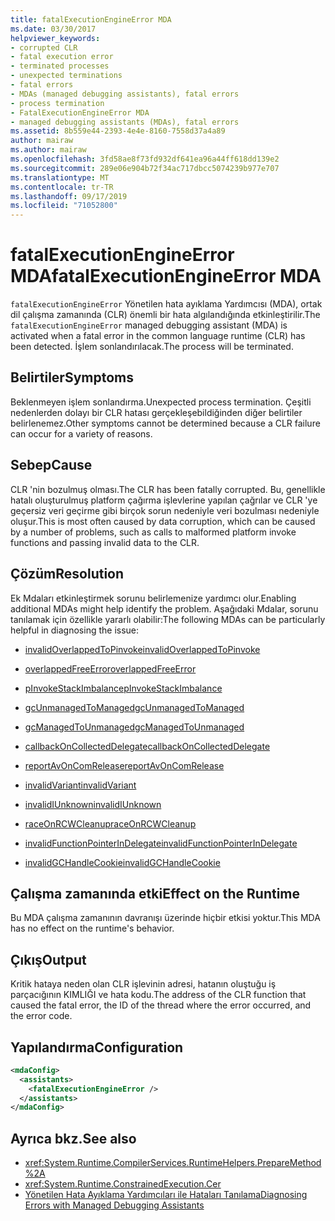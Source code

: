 ```yaml
---
title: fatalExecutionEngineError MDA
ms.date: 03/30/2017
helpviewer_keywords:
- corrupted CLR
- fatal execution error
- terminated processes
- unexpected terminations
- fatal errors
- MDAs (managed debugging assistants), fatal errors
- process termination
- FatalExecutionEngineError MDA
- managed debugging assistants (MDAs), fatal errors
ms.assetid: 8b559e44-2393-4e4e-8160-7558d37a4a89
author: mairaw
ms.author: mairaw
ms.openlocfilehash: 3fd58ae8f73fd932df641ea96a44ff618dd139e2
ms.sourcegitcommit: 289e06e904b72f34ac717dbcc5074239b977e707
ms.translationtype: MT
ms.contentlocale: tr-TR
ms.lasthandoff: 09/17/2019
ms.locfileid: "71052800"
---
```

# <a name="fatalexecutionengineerror-mda"></a><span data-ttu-id="16562-102">fatalExecutionEngineError MDA</span><span class="sxs-lookup"><span data-stu-id="16562-102">fatalExecutionEngineError MDA</span></span>
<span data-ttu-id="16562-103">`fatalExecutionEngineError` Yönetilen hata ayıklama Yardımcısı (MDA), ortak dil çalışma zamanında (CLR) önemli bir hata algılandığında etkinleştirilir.</span><span class="sxs-lookup"><span data-stu-id="16562-103">The `fatalExecutionEngineError` managed debugging assistant (MDA) is activated when a fatal error in the common language runtime (CLR) has been detected.</span></span> <span data-ttu-id="16562-104">İşlem sonlandırılacak.</span><span class="sxs-lookup"><span data-stu-id="16562-104">The process will be terminated.</span></span>  
  
## <a name="symptoms"></a><span data-ttu-id="16562-105">Belirtiler</span><span class="sxs-lookup"><span data-stu-id="16562-105">Symptoms</span></span>  
 <span data-ttu-id="16562-106">Beklenmeyen işlem sonlandırma.</span><span class="sxs-lookup"><span data-stu-id="16562-106">Unexpected process termination.</span></span> <span data-ttu-id="16562-107">Çeşitli nedenlerden dolayı bir CLR hatası gerçekleşebildiğinden diğer belirtiler belirlenemez.</span><span class="sxs-lookup"><span data-stu-id="16562-107">Other symptoms cannot be determined because a CLR failure can occur for a variety of reasons.</span></span>  
  
## <a name="cause"></a><span data-ttu-id="16562-108">Sebep</span><span class="sxs-lookup"><span data-stu-id="16562-108">Cause</span></span>  
 <span data-ttu-id="16562-109">CLR 'nin bozulmuş olması.</span><span class="sxs-lookup"><span data-stu-id="16562-109">The CLR has been fatally corrupted.</span></span> <span data-ttu-id="16562-110">Bu, genellikle hatalı oluşturulmuş platform çağırma işlevlerine yapılan çağrılar ve CLR 'ye geçersiz veri geçirme gibi birçok sorun nedeniyle veri bozulması nedeniyle oluşur.</span><span class="sxs-lookup"><span data-stu-id="16562-110">This is most often caused by data corruption, which can be caused by a number of problems, such as calls to malformed platform invoke functions and passing invalid data to the CLR.</span></span>  
  
## <a name="resolution"></a><span data-ttu-id="16562-111">Çözüm</span><span class="sxs-lookup"><span data-stu-id="16562-111">Resolution</span></span>  
 <span data-ttu-id="16562-112">Ek Mdaları etkinleştirmek sorunu belirlemenize yardımcı olur.</span><span class="sxs-lookup"><span data-stu-id="16562-112">Enabling additional MDAs might help identify the problem.</span></span> <span data-ttu-id="16562-113">Aşağıdaki Mdalar, sorunu tanılamak için özellikle yararlı olabilir:</span><span class="sxs-lookup"><span data-stu-id="16562-113">The following MDAs can be particularly helpful in diagnosing the issue:</span></span>  
  
- [<span data-ttu-id="16562-114">invalidOverlappedToPinvoke</span><span class="sxs-lookup"><span data-stu-id="16562-114">invalidOverlappedToPinvoke</span></span>](invalidoverlappedtopinvoke-mda.md)  
  
- [<span data-ttu-id="16562-115">overlappedFreeError</span><span class="sxs-lookup"><span data-stu-id="16562-115">overlappedFreeError</span></span>](overlappedfreeerror-mda.md)  
  
- [<span data-ttu-id="16562-116">pInvokeStackImbalance</span><span class="sxs-lookup"><span data-stu-id="16562-116">pInvokeStackImbalance</span></span>](pinvokestackimbalance-mda.md)  
  
- [<span data-ttu-id="16562-117">gcUnmanagedToManaged</span><span class="sxs-lookup"><span data-stu-id="16562-117">gcUnmanagedToManaged</span></span>](gcunmanagedtomanaged-mda.md)  
  
- [<span data-ttu-id="16562-118">gcManagedToUnmanaged</span><span class="sxs-lookup"><span data-stu-id="16562-118">gcManagedToUnmanaged</span></span>](gcmanagedtounmanaged-mda.md)  
  
- [<span data-ttu-id="16562-119">callbackOnCollectedDelegate</span><span class="sxs-lookup"><span data-stu-id="16562-119">callbackOnCollectedDelegate</span></span>](callbackoncollecteddelegate-mda.md)  
  
- [<span data-ttu-id="16562-120">reportAvOnComRelease</span><span class="sxs-lookup"><span data-stu-id="16562-120">reportAvOnComRelease</span></span>](reportavoncomrelease-mda.md)  
  
- [<span data-ttu-id="16562-121">invalidVariant</span><span class="sxs-lookup"><span data-stu-id="16562-121">invalidVariant</span></span>](invalidvariant-mda.md)  
  
- [<span data-ttu-id="16562-122">invalidIUnknown</span><span class="sxs-lookup"><span data-stu-id="16562-122">invalidIUnknown</span></span>](invalidiunknown-mda.md)  
  
- [<span data-ttu-id="16562-123">raceOnRCWCleanup</span><span class="sxs-lookup"><span data-stu-id="16562-123">raceOnRCWCleanup</span></span>](raceonrcwcleanup-mda.md)  
  
- [<span data-ttu-id="16562-124">invalidFunctionPointerInDelegate</span><span class="sxs-lookup"><span data-stu-id="16562-124">invalidFunctionPointerInDelegate</span></span>](invalidfunctionpointerindelegate-mda.md)  
  
- [<span data-ttu-id="16562-125">invalidGCHandleCookie</span><span class="sxs-lookup"><span data-stu-id="16562-125">invalidGCHandleCookie</span></span>](invalidgchandlecookie-mda.md)  
  
## <a name="effect-on-the-runtime"></a><span data-ttu-id="16562-126">Çalışma zamanında etki</span><span class="sxs-lookup"><span data-stu-id="16562-126">Effect on the Runtime</span></span>  
 <span data-ttu-id="16562-127">Bu MDA çalışma zamanının davranışı üzerinde hiçbir etkisi yoktur.</span><span class="sxs-lookup"><span data-stu-id="16562-127">This MDA has no effect on the runtime's behavior.</span></span>  
  
## <a name="output"></a><span data-ttu-id="16562-128">Çıkış</span><span class="sxs-lookup"><span data-stu-id="16562-128">Output</span></span>  
 <span data-ttu-id="16562-129">Kritik hataya neden olan CLR işlevinin adresi, hatanın oluştuğu iş parçacığının KIMLIĞI ve hata kodu.</span><span class="sxs-lookup"><span data-stu-id="16562-129">The address of the CLR function that caused the fatal error, the ID of the thread where the error occurred, and the error code.</span></span>  
  
## <a name="configuration"></a><span data-ttu-id="16562-130">Yapılandırma</span><span class="sxs-lookup"><span data-stu-id="16562-130">Configuration</span></span>  
  
```xml  
<mdaConfig>  
  <assistants>  
    <fatalExecutionEngineError />  
  </assistants>  
</mdaConfig>  
```  
  
## <a name="see-also"></a><span data-ttu-id="16562-131">Ayrıca bkz.</span><span class="sxs-lookup"><span data-stu-id="16562-131">See also</span></span>

- <xref:System.Runtime.CompilerServices.RuntimeHelpers.PrepareMethod%2A>
- <xref:System.Runtime.ConstrainedExecution.Cer>
- [<span data-ttu-id="16562-132">Yönetilen Hata Ayıklama Yardımcıları ile Hataları Tanılama</span><span class="sxs-lookup"><span data-stu-id="16562-132">Diagnosing Errors with Managed Debugging Assistants</span></span>](diagnosing-errors-with-managed-debugging-assistants.md)
